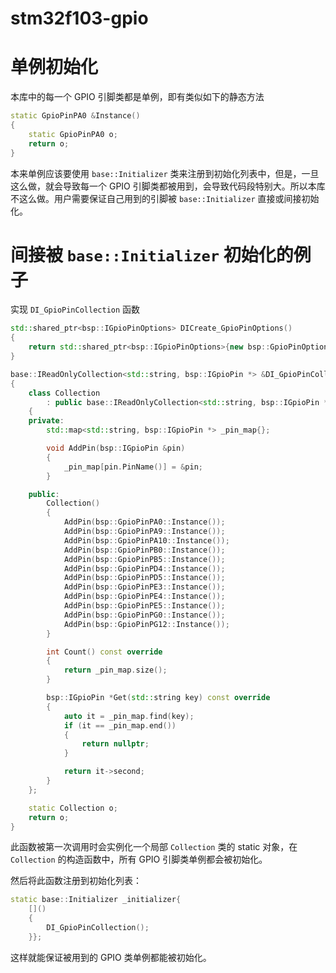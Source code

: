 # stm32f103-gpio

# 单例初始化

本库中的每一个 GPIO 引脚类都是单例，即有类似如下的静态方法

```cpp
static GpioPinPA0 &Instance()
{
    static GpioPinPA0 o;
    return o;
}
```

本来单例应该要使用 `base::Initializer` 类来注册到初始化列表中，但是，一旦这么做，就会导致每一个 GPIO 引脚类都被用到，会导致代码段特别大。所以本库不这么做。用户需要保证自己用到的引脚被 `base::Initializer` 直接或间接初始化。

# 间接被  `base::Initializer`  初始化的例子

实现 `DI_GpioPinCollection` 函数

```cpp
std::shared_ptr<bsp::IGpioPinOptions> DICreate_GpioPinOptions()
{
	return std::shared_ptr<bsp::IGpioPinOptions>{new bsp::GpioPinOptions{}};
}

base::IReadOnlyCollection<std::string, bsp::IGpioPin *> &DI_GpioPinCollection()
{
	class Collection
		: public base::IReadOnlyCollection<std::string, bsp::IGpioPin *>
	{
	private:
		std::map<std::string, bsp::IGpioPin *> _pin_map{};

		void AddPin(bsp::IGpioPin &pin)
		{
			_pin_map[pin.PinName()] = &pin;
		}

	public:
		Collection()
		{
			AddPin(bsp::GpioPinPA0::Instance());
			AddPin(bsp::GpioPinPA9::Instance());
			AddPin(bsp::GpioPinPA10::Instance());
			AddPin(bsp::GpioPinPB0::Instance());
			AddPin(bsp::GpioPinPB5::Instance());
			AddPin(bsp::GpioPinPD4::Instance());
			AddPin(bsp::GpioPinPD5::Instance());
			AddPin(bsp::GpioPinPE3::Instance());
			AddPin(bsp::GpioPinPE4::Instance());
			AddPin(bsp::GpioPinPE5::Instance());
			AddPin(bsp::GpioPinPG0::Instance());
			AddPin(bsp::GpioPinPG12::Instance());
		}

		int Count() const override
		{
			return _pin_map.size();
		}

		bsp::IGpioPin *Get(std::string key) const override
		{
			auto it = _pin_map.find(key);
			if (it == _pin_map.end())
			{
				return nullptr;
			}

			return it->second;
		}
	};

	static Collection o;
	return o;
}
```

此函数被第一次调用时会实例化一个局部 `Collection` 类的 static 对象，在 `Collection` 的构造函数中，所有 GPIO 引脚类单例都会被初始化。



然后将此函数注册到初始化列表：

```cpp
static base::Initializer _initializer{
	[]()
	{
		DI_GpioPinCollection();
	}};
```

这样就能保证被用到的 GPIO 类单例都能被初始化。